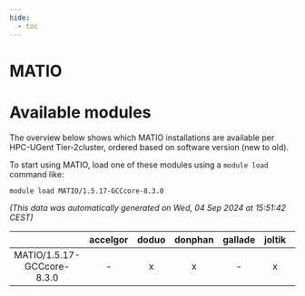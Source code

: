 ```yaml
---
hide:
  - toc
---
```


MATIO
=====

# Available modules


The overview below shows which MATIO installations are available per HPC-UGent Tier-2cluster, ordered based on software version (new to old).

To start using MATIO, load one of these modules using a `module load` command like:

```shell
module load MATIO/1.5.17-GCCcore-8.3.0
```

*(This data was automatically generated on Wed, 04 Sep 2024 at 15:51:42 CEST)*  

| |accelgor|doduo|donphan|gallade|joltik|shinx|skitty|
| :---: | :---: | :---: | :---: | :---: | :---: | :---: | :---: |
|MATIO/1.5.17-GCCcore-8.3.0|-|x|x|-|x|-|x|
